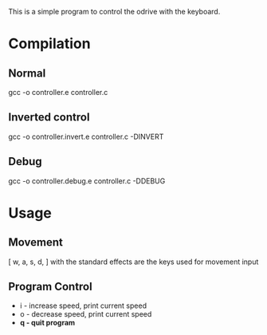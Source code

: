 
This is a simple program to
control the odrive with the keyboard.

# Compilation

## Normal

gcc -o controller.e controller.c

## Inverted control

gcc -o controller.invert.e controller.c -DINVERT

## Debug

gcc -o controller.debug.e controller.c -DDEBUG

# Usage

## Movement 

\[ w, a, s, d, \] with the standard effects are the keys used for movement input

## Program Control

 * i - increase speed, print current speed
 * o - decrease speed, print current speed
 * **q - quit program**
